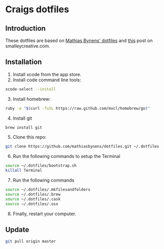 # Craigs dotfiles

## Introduction
These dotfiles are based on [Mathias Bynens' dotfiles](https://github.com/mathiasbynens/dotfiles) and [this](http://blog.smalleycreative.com/tutorials/using-git-and-github-to-manage-your-dotfiles/) post on smalleycreative.com. 


## Installation

1. Install xcode from the app store.
2. Install code command line tools:
```bash
xcode-select --install
```

3. Install homebrew:
```bash
ruby -e "$(curl -fsSL https://raw.github.com/mxcl/homebrew/go)"
```

4. Install git
```bash
brew install git
```

5. Clone this repo:
```bash
git clone https://github.com/mathiasbynens/dotfiles.git ~/.dotfiles 
```

6. Run the following commands to setup the Terminal
```bash
source ~/.dotfiles/bootstrap.sh
killall Terminal
```

7. Run the following commands 
```bash
source ~/.dotfiles/.mkfilesandfolders
source ~/.dotfiles/.brew
source ~/.dotfiles/.cask
source ~/.dotfiles/.osx
```

8. Finally, restart your computer.


## Update
```bash
git pull origin master
```
